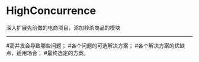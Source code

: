 # HighConcurrence
深入扩展先前做的电商项目，添加秒杀商品的模块
****
#高并发会导致哪些问题；
#各个问题的可选解决方案；
#各个解决方案的优缺点，适用场合；
#最终选定的方案。
